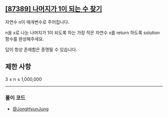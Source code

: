 ## [[87389] 나머지가 1이 되는 수 찾기](https://school.programmers.co.kr/learn/courses/30/lessons/87389)

자연수 n이 매개변수로 주어집니다. 

n을 x로 나눈 나머지가 1이 되도록 하는 가장 작은 자연수 x를 return 하도록 solution 함수를 완성해주세요. 

답이 항상 존재함은 증명될 수 있습니다.

## 제한 사항

3 ≤ n ≤ 1,000,000

***

### 풀이 코드

- [@JongHyunJung](https://github.com/viaunixue/algorithm-study/blob/main/programmers/level-1/87389/jjh.py)